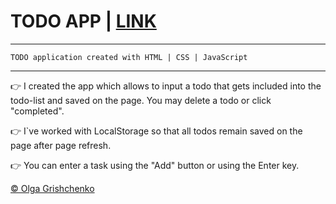 # **TODO APP** | [LINK](https://olgagrishchenko.github.io/todo-app/)

***
    TODO application created with HTML | CSS | JavaScript
***

👉 I created the app which allows to input a todo that gets included into the todo-list and saved on the page. You may delete a todo or click "completed".

👉 I`ve worked with LocalStorage so that all todos remain saved on the page after page refresh.

👉 You can enter a task using the "Add" button or using the Enter key.

[© Olga Grishchenko](https://www.linkedin.com/in/olga-grishchenko/)
